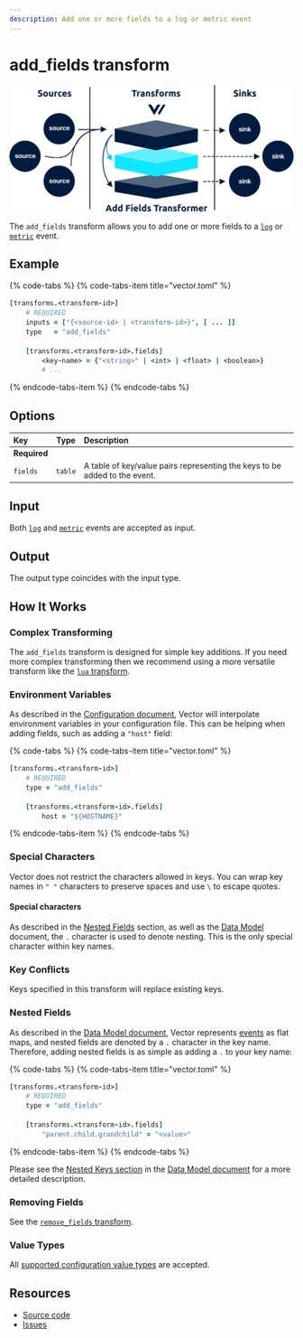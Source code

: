 ```yaml
---
description: Add one or more fields to a log or metric event
---
```


# add\_fields transform

![](../../../.gitbook/assets/add-fields-transformer.svg)

The `add_fields` transform allows you to add one or more fields to a [`log`](../../../about/data-model.md#log) or [`metric`](../../../about/data-model.md#metric) event.

## Example

{% code-tabs %}
{% code-tabs-item title="vector.toml" %}
```coffeescript
[transforms.<transform-id>]
    # REQUIRED
    inputs = ["{<source-id> | <transform-id>}", [ ... ]]
    type   = "add_fields"
    
    [transforms.<transform-id>.fields]
        <key-name> = {"<string>" | <int> | <float> | <boolean>}
        # ...
```
{% endcode-tabs-item %}
{% endcode-tabs %}

## Options

| Key | Type | Description |
| :--- | :---: | :--- |
| **Required** |  |  |
| `fields` | `table` | A table of key/value pairs representing the keys to be added to the event. |

## Input

Both [`log`](../../../about/data-model.md#log) and [`metric`](../../../about/data-model.md#metric) events are accepted as input.

## Output

The output type coincides with the input type.

## How It Works

### Complex Transforming

The `add_fields` transform is designed for simple key additions. If you need more complex transforming then we recommend using a more versatile transform like the [`lua` transform](lua.md).

### Environment Variables

As described in the [Configuration document](../#environment-variables), Vector will interpolate environment variables in your configuration file. This can be helping when adding fields, such as adding a `"host"` field:

{% code-tabs %}
{% code-tabs-item title="vector.toml" %}
```coffeescript
[transforms.<transform-id>]
    # REQUIRED
    type = "add_fields"
    
    [transforms.<transform-id>.fields]
        host = "${HOSTNAME}"
```
{% endcode-tabs-item %}
{% endcode-tabs %}

### Special Characters

Vector does not restrict the characters allowed in keys. You can wrap key names in `" "` characters to preserve spaces and use `\` to escape quotes.

#### Special characters

As described in the [Nested Fields](add_fields.md#nested-fields) section, as well as the [Data Model](../../../about/data-model.md) document, the `.` character is used to denote nesting. This is the only special character within key names.

### Key Conflicts

Keys specified in this transform will replace existing keys.

### Nested Fields

As described in the [Data Model document](../../../about/data-model.md), Vector represents [events](../../../about/concepts.md#events) as flat maps, and nested fields are denoted by a `.` character in the key name. Therefore, adding nested fields is as simple as adding a `.` to your key name:

{% code-tabs %}
{% code-tabs-item title="vector.toml" %}
```coffeescript
[transforms.<transform-id>]
    # REQUIRED
    type = "add_fields"
    
    [transforms.<transform-id>.fields]
        "parent.child.grandchild" = "<value>"
```
{% endcode-tabs-item %}
{% endcode-tabs %}

Please see the [Nested Keys section](../../../about/data-model.md#nested-keys) in the [Data Model document](../../../about/data-model.md) for a more detailed description.

### Removing Fields

See the [`remove_fields` transform](remove_fields.md).

### Value Types

All [supported configuration value types](../#value-types) are accepted.

## Resources

* [Source code](https://github.com/timberio/vector/blob/master/src/transforms/add_fields.rs)
* [Issues](https://github.com/timberio/vector/labels/Transform%3A%20Add%20Fields)

### 



